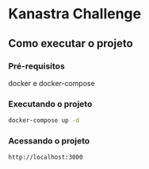 # Kanastra Challenge

## Como executar o projeto

### Pré-requisitos

docker e docker-compose

### Executando o projeto

```bash
docker-compose up -d
```

### Acessando o projeto

```bash
http://localhost:3000
```
